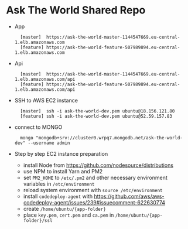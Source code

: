 # Ask The World Shared Repo

- App

        [master]  https://ask-the-world-master-1144547669.eu-central-1.elb.amazonaws.com
        [feature] https://ask-the-world-feature-507989894.eu-central-1.elb.amazonaws.com

- Api

        [master]  https://ask-the-world-master-1144547669.eu-central-1.elb.amazonaws.com/api
        [feature] https://ask-the-world-feature-507989894.eu-central-1.elb.amazonaws.com/api

- SSH to AWS EC2 instance

        [master]  ssh -i ask-the-world-dev.pem ubuntu@18.156.121.80
        [feature] ssh -i ask-the-world-dev.pem ubuntu@52.59.157.83

- connect to MONGO

        mongo "mongodb+srv://cluster0.wrpq7.mongodb.net/ask-the-world-dev" --username admin

- Step by step EC2 instance preparation
    - install Node from https://github.com/nodesource/distributions
    - use NPM to install Yarn and PM2
    - set `PM2_HOME` to `/etc/.pm2` and other necessary environment variables in `/etc/environment`
    - reload system environment with `source /etc/environment`
    - install `codedeploy-agent` with https://github.com/aws/aws-codedeploy-agent/issues/239#issuecomment-622630774
    - create `/home/ubuntu/{app-folder}`
    - place `key.pem`, `cert.pem` and `ca.pem` in `/home/ubuntu/{app-folder}/ssl`
